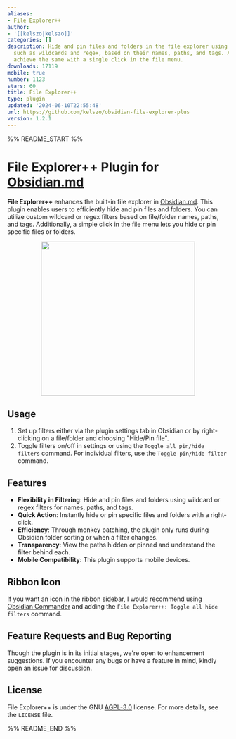 ```yaml
---
aliases:
- File Explorer++
author:
- '[[kelszo|kelszo]]'
categories: []
description: Hide and pin files and folders in the file explorer using custom filters,
  such as wildcards and regex, based on their names, paths, and tags. Additionally,
  achieve the same with a single click in the file menu.
downloads: 17119
mobile: true
number: 1123
stars: 60
title: File Explorer++
type: plugin
updated: '2024-06-10T22:55:48'
url: https://github.com/kelszo/obsidian-file-explorer-plus
version: 1.2.1
---
```


%% README_START %%

# File Explorer++ Plugin for [Obsidian.md](https://obsidian.md/)

**File Explorer++** enhances the built-in file explorer in [Obsidian.md](https://obsidian.md/). This plugin enables users to efficiently
hide and pin files and folders. You can utilize custom wildcard or regex filters based on file/folder names, paths, and tags. Additionally,
a simple click in the file menu lets you hide or pin specific files or folders.

<p align="center"><img src="https://raw.githubusercontent.com/kelszo/obsidian-file-explorer-plus/HEAD/assets/example.png" width="350"></p>

## **Usage**

1. Set up filters either via the plugin settings tab in Obsidian or by right-clicking on a file/folder and choosing "Hide/Pin file".
2. Toggle filters on/off in settings or using the `Toggle all pin/hide filters` command. For individual filters, use the
   `Toggle pin/hide filter` command.

## **Features**

-   **Flexibility in Filtering**: Hide and pin files and folders using wildcard or regex filters for names, paths, and tags.
-   **Quick Action**: Instantly hide or pin specific files and folders with a right-click.
-   **Efficiency**: Through monkey patching, the plugin only runs during Obsidian folder sorting or when a filter changes.
-   **Transparency**: View the paths hidden or pinned and understand the filter behind each.
-   **Mobile Compatibility**: This plugin supports mobile devices.

## **Ribbon Icon**
If you want an icon in the ribbon sidebar, I would recommend using [Obsidian Commander](https://github.com/phibr0/obsidian-commander)
and adding the `File Explorer++: Toggle all hide filters` command.

## **Feature Requests and Bug Reporting**

Though the plugin is in its initial stages, we're open to enhancement suggestions. If you encounter any bugs or have a feature in mind,
kindly open an issue for discussion.

## **License**

File Explorer++ is under the GNU [AGPL-3.0](https://www.gnu.org/licenses/agpl-3.0.en.html) license. For more details, see the `LICENSE`
file.


%% README_END %%
